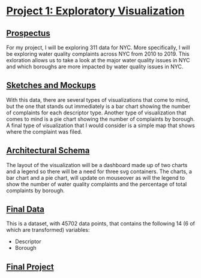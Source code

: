 # [Project 1: Exploratory Visualization](https://sheri-kamal.github.io/DATA73200-SP2020/Exploratory/)

## [Prospectus](https://github.com/sheri-kamal/DATA73200-SP2020/tree/master/Exploratory)
For my project, I will be exploring 311 data for NYC. More specifically, I will be exploring water quality complaints across NYC from 2010 to 2019. This exloration allows us to take a look at the major water quality issues in NYC and which boroughs are more impacted by water quality issues in NYC.

## [Sketches and Mockups](https://github.com/sheri-kamal/DATA73200-SP2020/blob/master/Exploratory/Sketches%20and%20Mockups.png)
With this data,  there are several types of visualizations that come to mind, but the one that stands out immediately is a bar chart showing the number of complaints for each descriptor type. Another type of visualization that comes to mind is a pie chart showing the number of complaints by borough. A final type of visualization that I would consider is a simple map that shows where the complaint was filed.

## [Architectural Schema](https://github.com/sheri-kamal/DATA73200-SP2020/blob/master/Exploratory/Architectural%20Schema.png)
The layout of the visualization will be a dashboard made up of two charts and a legend so there will be a need for three svg containers. The charts, a bar chart and a pie chart, will update on mouseover as will the legend to show the number of water quality complaints and the percentage of total complaints by borough.

## [Final Data](https://raw.githubusercontent.com/sheri-kamal/DATA73200-SP2020/master/Exploratory/Final%20Dataset.csv)
This is a dataset, with 45702 data points, that contains the following 14 (6 of which are transformed) variables:
  * Descriptor
  * Borough

## [Final Project](https://sheri-kamal.github.io/DATA73200-SP2020/Exploratory/)
